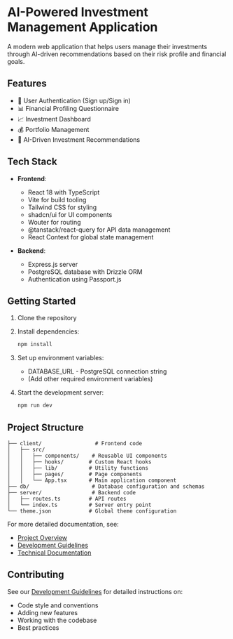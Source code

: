 # AI-Powered Investment Management Application

A modern web application that helps users manage their investments through AI-driven recommendations based on their risk profile and financial goals.

## Features

- 🔐 User Authentication (Sign up/Sign in)
- 📊 Financial Profiling Questionnaire
- 📈 Investment Dashboard
- 💰 Portfolio Management
- 🤖 AI-Driven Investment Recommendations

## Tech Stack

- **Frontend**:
  - React 18 with TypeScript
  - Vite for build tooling
  - Tailwind CSS for styling
  - shadcn/ui for UI components
  - Wouter for routing
  - @tanstack/react-query for API data management
  - React Context for global state management

- **Backend**:
  - Express.js server
  - PostgreSQL database with Drizzle ORM
  - Authentication using Passport.js

## Getting Started

1. Clone the repository
2. Install dependencies:
   ```bash
   npm install
   ```
3. Set up environment variables:
   - DATABASE_URL - PostgreSQL connection string
   - (Add other required environment variables)

4. Start the development server:
   ```bash
   npm run dev
   ```

## Project Structure

```
├── client/                 # Frontend code
│   ├── src/
│   │   ├── components/    # Reusable UI components
│   │   ├── hooks/        # Custom React hooks
│   │   ├── lib/          # Utility functions
│   │   ├── pages/        # Page components
│   │   └── App.tsx       # Main application component
├── db/                    # Database configuration and schemas
├── server/                # Backend code
│   ├── routes.ts         # API routes
│   └── index.ts          # Server entry point
└── theme.json            # Global theme configuration
```

For more detailed documentation, see:
- [Project Overview](./docs/PROJECT.md)
- [Development Guidelines](./docs/DEVELOPMENT.md)
- [Technical Documentation](./docs/TECHNICAL.md)

## Contributing

See our [Development Guidelines](./docs/DEVELOPMENT.md) for detailed instructions on:
- Code style and conventions
- Adding new features
- Working with the codebase
- Best practices
